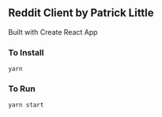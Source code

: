## Reddit Client by Patrick Little

Built with Create React App

### To Install
`yarn`

### To Run
`yarn start`